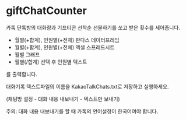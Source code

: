 # giftChatCounter

카톡 단톡방의 대화량과 기프티콘 선착순 선물하기를 쏘고 받은 횟수를 세어줍니다.
- 월별(+합계), 인원별(+전체) 판다스 데이터프레임
- 월별(+합계), 인원별(+전체) 엑셀 스프레드시트
- 월별 그래프
- 월별(/합계) 선택 후 인원별 텍스트

를 출력합니다.

대화기록 텍스트파일의 이름을 KakaoTalkChats.txt로 저장하고 실행하세요.

(채팅방 설정 - 대화 내용 내보내기 - 텍스트만 보내기)

주의: 대화 내용 내보내기를 할 때 카톡의 언어설정이 한국어여야 합니다.
